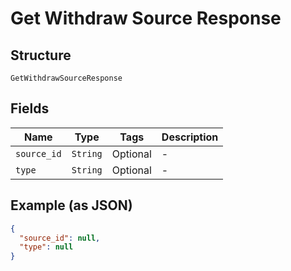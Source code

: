 
# Get Withdraw Source Response

## Structure

`GetWithdrawSourceResponse`

## Fields

| Name | Type | Tags | Description |
|  --- | --- | --- | --- |
| `source_id` | `String` | Optional | - |
| `type` | `String` | Optional | - |

## Example (as JSON)

```json
{
  "source_id": null,
  "type": null
}
```

